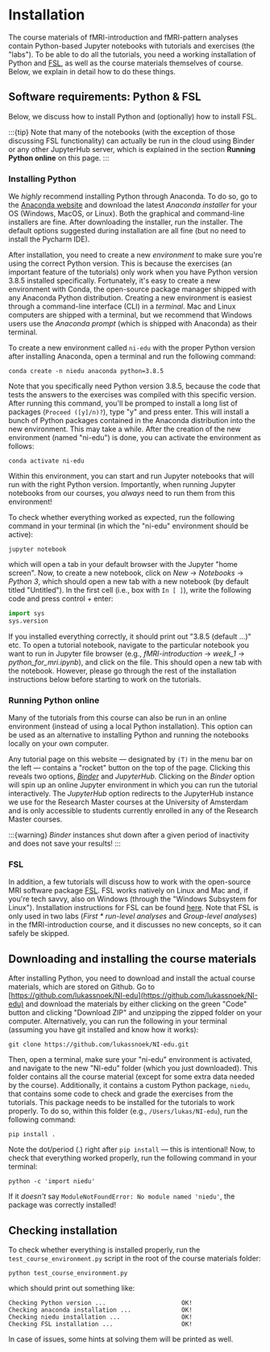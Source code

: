 # Installation
The course materials of fMRI-introduction and fMRI-pattern analyses contain Python-based Jupyter notebooks with tutorials and exercises (the "labs"). To be able to do all the tutorials, you need a working installation of Python and [FSL](https://fsl.fmrib.ox.ac.uk/fsl/fslwiki), as well as the course materials themselves of course. Below, we explain in detail how to do these things.

## Software requirements: Python & FSL
Below, we discuss how to install Python and (optionally) how to install FSL. 

:::{tip}
Note that many of the notebooks (with the exception of those discussing FSL functionality) can actually be run in the cloud using Binder or any other JupyterHub server, which is explained in the section **Running Python online** on this page.
:::

### Installing Python
We *highly* recommend installing Python through Anaconda. To do so, go to the [Anaconda website](https://www.anaconda.com/products/individual) and download the latest *Anaconda installer* for your OS (Windows, MacOS, or Linux). Both the graphical and command-line installers are fine. After downloading the installer, run the installer. The default options suggested during installation are all fine (but no need to install the Pycharm IDE).

After installation, you need to create a new *environment* to make sure you're using the correct Python version. This is because the exercises (an important feature of the tutorials) only work when you have Python version 3.8.5 installed specifically. Fortunately, it's easy to create a new environment with Conda, the open-source package manager shipped with any Anaconda Python distribution. Creating a new environment is easiest through a command-line interface (CLI) in a *terminal*. Mac and Linux computers are shipped with a terminal, but we recommend that Windows users use the *Anaconda prompt* (which is shipped with Anaconda) as their terminal.

To create a new environment called `ni-edu` with the proper Python version after installing Anaconda, open a terminal and run the following command:

```
conda create -n niedu anaconda python=3.8.5
```

Note that you specifically need Python version 3.8.5, because the code that tests the answers to the exercises was compiled with this specific version. After running this command, you'll be promped to install a long list of packages (`Proceed ([y]/n)?`), type "y" and press enter. This will install a bunch of Python packages contained in the Anaconda distribution into the new environment. This may take a while. After the creation of the new environment (named "ni-edu") is done, you can activate the environment as follows:

```
conda activate ni-edu
```

Within this environment, you can start and run Jupyter notebooks that will run with the right Python version. Importantly, when running Jupyter notebooks from our courses, you *always* need to run them from this environment! 

To check whether everything worked as expected, run the following command in your terminal (in which the "ni-edu" environment should be active):

```
jupyter notebook
```

which will open a tab in your default browser with the Jupyter "home screen". Now, to create a new notebook, click on *New* &rarr; *Notebooks* &rarr; *Python 3*, which should open a new tab with a new notebook (by default titled "Untitled"). In the first cell (i.e., box with `In [ ]`), write the following code and press control + enter:

```python
import sys
sys.version
```

If you installed everything correctly, it should print out "3.8.5 (default ...)" etc. To open a tutorial notebook, navigate to the particular notebook you want to run in Jupyter file browser (e.g., *fMRI-introduction* &rarr; *week_1* &rarr; *python_for_mri.ipynb*), and click on the file. This should open a new tab with the notebook. However, please go through the rest of the installation instructions below before starting to work on the tutorials.

### Running Python online
Many of the tutorials from this course can also be run in an online environment (instead of using a local Python installation). This option can be used as an alternative to installing Python and running the notebooks locally on your own computer.

Any tutorial page on this website &mdash; designated by `(T)` in the menu bar on the left &mdash; contains a "rocket" button on the top of the page. Clicking this reveals two options, [*Binder*](https://mybinder.org/) and *JupyterHub*. Clicking on the *Binder* option will spin up an online Jupyter environment in which you can run the tutorial interactively. The *JupyterHub* option redirects to the JupyterHub instance we use for the Research Master courses at the University of Amsterdam and is only accessible to students currently enrolled in any of the Research Master courses.

:::{warning}
*Binder* instances shut down after a given period of inactivity and does not save your results!
:::

### FSL
In addition, a few tutorials will discuss how to work with the open-source MRI software package [FSL](https://fsl.fmrib.ox.ac.uk/fsl/fslwiki). FSL works natively on Linux and Mac and, if you're tech savvy, also on Windows (through the "Windows Subsystem for Linux"). Installation instructions for FSL can be found [here](https://fsl.fmrib.ox.ac.uk/fsl/fslwiki/FslInstallation). Note that FSL is only used in two labs (*First * run-level analyses* and *Group-level analyses*) in the fMRI-introduction course, and it discusses no new concepts, so it can safely be skipped.

## Downloading and installing the course materials
After installing Python, you need to download and install the actual course materials, which are stored on Github. Go to [https://github.com/lukassnoek/NI-edu](https://github.com/lukassnoek/NI-edu) and download the materials by either clicking on the green "Code" button and clicking "Download ZIP" and unzipping the zipped folder on your computer. Alternatively, you can run the following in your terminal (assuming you have git installed and know how it works):

```
git clone https://github.com/lukassnoek/NI-edu.git
```

Then, open a terminal, make sure your "ni-edu" environment is activated, and navigate to the new "NI-edu" folder (which you just downloaded). This folder contains all the course material (except for some extra data needed by the course). Additionally, it contains a custom Python package, `niedu`, that contains some code to check and grade the exercises from the tutorials. This package needs to be installed for the tutorials to work properly. To do so, within this folder (e.g., `/Users/lukas/NI-edu`), run the following command:

```
pip install .
```

Note the dot/period (.) right after `pip install` &mdash; this is intentional! Now, to check that everything worked properly, run the following command in your terminal:

```
python -c 'import niedu'
```

If it *doesn't* say `ModuleNotFoundError: No module named 'niedu'`, the package was correctly installed!

## Checking installation
To check whether everything is installed properly, run the `test_course_environment.py` script in the root of the course materials folder:

```
python test_course_environment.py
```

which should print out something like:

```
Checking Python version ...                     OK!
Checking anaconda installation ...              OK!
Checking niedu installation ...                 OK!
Checking FSL installation ...                   OK!
```

In case of issues, some hints at solving them will be printed as well.

